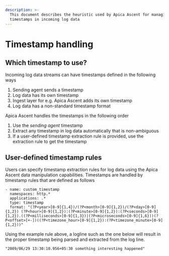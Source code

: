 ```yaml
---
description: >-
  This document describes the heuristic used by Apica Ascent for managing
  timestamps in incoming log data
---
```


# Timestamp handling

## Which timestamp to use?

Incoming log data streams can have timestamps defined in the following ways

1. Sending agent sends a timestamp
2. Log data has its own timestamp
3. Ingest layer for e.g. Apica Ascent adds its own timestamp
4. Log data has a non-standard timestamp format

Apica Ascent handles the timestamps in the following order

1. Use the _sending agent_ timestamp
2. Extract any timestamp in log data automatically that is non-ambiguous
3. If a user-defined timestamp extraction rule is provided, use the extraction rule to get the timestamp

## User-defined timestamp rules

Users can specify timestamp extraction rules for log data using the Apica Ascent data manipulation capabilities. Timestamps are handled by timestamp rules that are defined as follows

```
- name: custom_timestamp
  namespaces: http.*
  applications: .*
  type: timestamp
  format: "(?P<year>[0-9]{1,4})/(?P<month>[0-9]{1,2})/(?P<day>[0-9]{1,2}) (?P<hour>[0-9]{1,2}):(?P<minute>[0-9]{1,2}):(?P<seconds>[0-9]{1,2}).((?P<milliseconds>[0-9]{1,3})|(?P<microseconds>[0-9]{1,6}))(?P<offset>[+-])((?P<timezone_hour>[0-9]{1,2}):(?P<timezone_minute>[0-9]{1,2}))"
```

Using the example rule above, a logline such as the one below will result in the proper timestamp being parsed and extracted from the log line.

```
"2009/06/29 13:30:10.956+05:30 something interesting happened"
```
